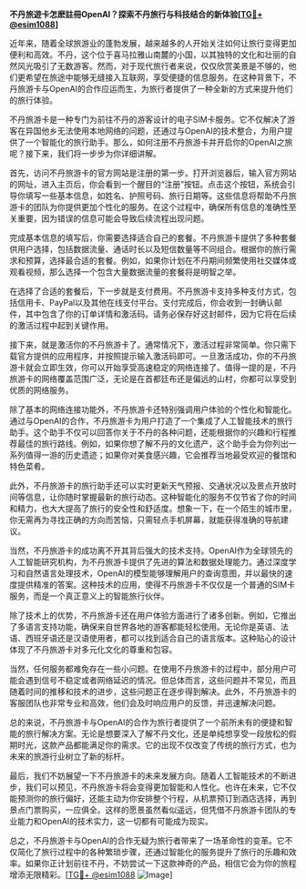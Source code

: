 **不丹旅遊卡怎麽註冊OpenAI？探索不丹旅行与科技结合的新体验[[TG💪+ @esim1088](https://t.me/s/esim1088)]**

近年来，随着全球旅游业的蓬勃发展，越来越多的人开始关注如何让旅行变得更加便利和高效。不丹，这个位于喜马拉雅山南麓的小国，以其独特的文化和壮丽的自然风光吸引了无数游客。然而，对于现代旅行者来说，仅仅欣赏美景是不够的，他们更希望在旅途中能够无缝接入互联网，享受便捷的信息服务。在这种背景下，不丹旅游卡与OpenAI的合作应运而生，为旅行者提供了一种全新的方式来提升他们的旅行体验。

不丹旅游卡是一种专门为前往不丹的游客设计的电子SIM卡服务。它不仅解决了游客在异国他乡无法使用本地网络的问题，还通过与OpenAI的技术整合，为用户提供了一个智能化的旅行助手。那么，如何注册不丹旅游卡并开启你的OpenAI之旅呢？接下来，我们将一步步为你详细讲解。

首先，访问不丹旅游卡的官方网站是注册的第一步。打开浏览器后，输入官方网站的网址，进入主页后，你会看到一个醒目的“注册”按钮。点击这个按钮，系统会引导你填写一些基本信息，如姓名、护照号码、旅行日期等。这些信息将帮助不丹旅游卡的团队为你提供更加个性化的服务。在这个过程中，确保所有信息的准确性至关重要，因为错误的信息可能会导致后续流程出现问题。

完成基本信息的填写后，你需要选择适合自己的套餐。不丹旅游卡提供了多种套餐供用户选择，包括数据流量、通话时长以及短信数量等不同组合。根据你的旅行需求和预算，选择最合适的套餐。例如，如果你计划在不丹期间频繁使用社交媒体或观看视频，那么选择一个包含大量数据流量的套餐将是明智之举。

在选择了合适的套餐后，下一步就是支付费用。不丹旅游卡支持多种支付方式，包括信用卡、PayPal以及其他在线支付平台。支付完成后，你会收到一封确认邮件，其中包含了你的订单详情和激活码。请务必保存好这封邮件，因为它将在后续的激活过程中起到关键作用。

接下来，就是激活你的不丹旅游卡了。通常情况下，激活过程非常简单。你只需下载官方提供的应用程序，并按照提示输入激活码即可。一旦激活成功，你的不丹旅游卡就会立即生效，你可以开始享受高速稳定的网络连接了。值得一提的是，不丹旅游卡的网络覆盖范围广泛，无论是在首都廷布还是偏远的山村，你都可以享受到优质的网络服务。

除了基本的网络连接功能外，不丹旅游卡还特别强调用户体验的个性化和智能化。通过与OpenAI的合作，不丹旅游卡为用户打造了一个集成了人工智能技术的旅行助手。这个助手不仅可以回答你关于不丹的各种问题，还能根据你的兴趣和行程推荐最佳的旅行路线。例如，如果你想了解不丹的文化遗产，这个助手会为你列出一系列值得一游的历史遗迹；如果你对美食感兴趣，它会推荐当地最受欢迎的餐馆和特色菜肴。

此外，不丹旅游卡的旅行助手还可以实时更新天气预报、交通状况以及景点开放时间等信息，让你随时掌握最新的旅行动态。这种智能化的服务不仅节省了你的时间和精力，也大大提高了旅行的安全性和舒适度。想象一下，在一个陌生的城市里，你无需再为寻找正确的方向而苦恼，只需轻点手机屏幕，就能获得准确的导航建议。

当然，不丹旅游卡的成功离不开其背后强大的技术支持。OpenAI作为全球领先的人工智能研究机构，为不丹旅游卡提供了先进的算法和数据处理能力。通过深度学习和自然语言处理技术，OpenAI的模型能够理解用户的查询意图，并以最快的速度提供精准的答案。这种技术的应用，使得不丹旅游卡不仅仅是一个普通的SIM卡服务，而是一个真正意义上的智能旅行伙伴。

除了技术上的优势，不丹旅游卡还在用户体验方面进行了诸多创新。例如，它推出了多语言支持功能，确保来自世界各地的游客都能轻松使用。无论你是英语、法语、西班牙语还是汉语使用者，都可以找到适合自己的语言版本。这种贴心的设计体现了不丹旅游卡对多元化文化的尊重和包容。

当然，任何服务都难免存在一些小问题。在使用不丹旅游卡的过程中，部分用户可能会遇到信号不稳定或者网络延迟的情况。但总体而言，这些问题并不常见，而且随着时间的推移和技术的进步，这些问题正在逐步得到解决。此外，不丹旅游卡的客服团队也非常专业和高效，他们会及时响应用户的反馈，并迅速解决问题。

总的来说，不丹旅游卡与OpenAI的合作为旅行者提供了一个前所未有的便捷和智能的旅行解决方案。无论是想要深入了解不丹文化，还是单纯想享受一段放松的假期时光，这款产品都能满足你的需求。它的出现不仅改变了传统的旅行方式，也为未来的旅游行业树立了新的标杆。

最后，我们不妨展望一下不丹旅游卡的未来发展方向。随着人工智能技术的不断进步，我们可以预见，不丹旅游卡将会变得更加智能和人性化。也许在未来，它不仅能预测你的旅行偏好，还能主动为你安排整个行程，从机票预订到酒店选择，再到景点门票购买，一应俱全。这样的愿景虽然看似遥远，但凭借不丹旅游卡团队的专业能力和OpenAI的技术实力，这一切都有可能成为现实。

总之，不丹旅游卡与OpenAI的合作无疑为旅行者带来了一场革命性的变革。它不仅简化了旅行过程中的各种繁琐步骤，还通过智能化的服务提升了旅行的乐趣和效率。如果你正计划前往不丹，不妨尝试一下这款神奇的产品，相信它会为你的旅程增添无限精彩。[[TG💪+ @esim1088](https://t.me/s/esim1088) ![Image](https://i.postimg.cc/4NQfJmqS/Snipaste-2025-05-13-00-14-12.png)]